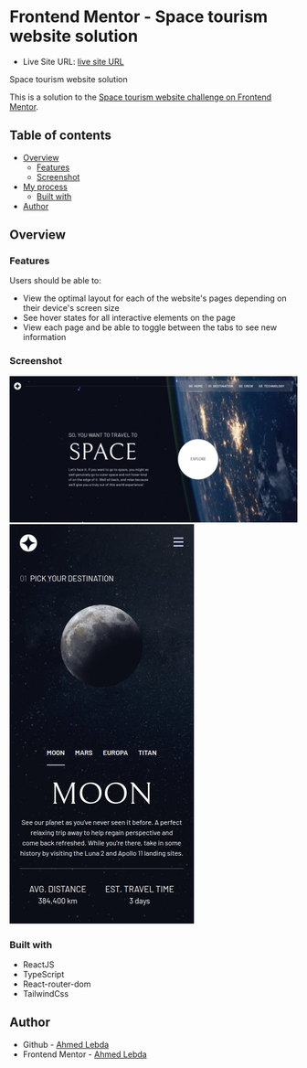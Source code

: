 # Frontend Mentor - Space tourism website solution

- Live Site URL: [live site URL](https://space-tourism-website-rho-pink.vercel.app/)

Space tourism website solution

This is a solution to the [Space tourism website challenge on Frontend Mentor](https://www.frontendmentor.io/challenges/space-tourism-multipage-website-gRWj1URZ3).

## Table of contents

- [Overview](#overview)
  - [Features](#Features)
  - [Screenshot](#screenshot)
- [My process](#my-process)
  - [Built with](#built-with)
- [Author](#author)

## Overview

### Features

Users should be able to:

- View the optimal layout for each of the website's pages depending on their device's screen size
- See hover states for all interactive elements on the page
- View each page and be able to toggle between the tabs to see new information

### Screenshot

![desktop](./src/assets/screenshots/space-desktop.png)
![mobile](./src/assets/screenshots/space-mobile.png)

### Built with

- ReactJS
- TypeScript
- React-router-dom
- TailwindCss

## Author

- Github - [Ahmed Lebda](https://github.com/AhmedLebda)
- Frontend Mentor - [Ahmed Lebda](https://www.frontendmentor.io/profile/AhmedLebda)
